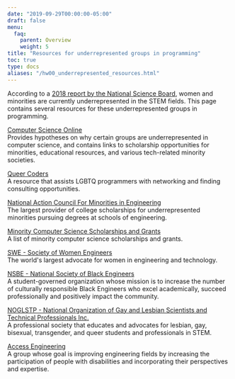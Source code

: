 ```yaml
---
date: "2019-09-29T00:00:00-05:00"
draft: false
menu:
  faq:
    parent: Overview
    weight: 5
title: "Resources for underrepresented groups in programming"
toc: true
type: docs
aliases: "/hw00_underrepresented_resources.html"
---
```


According to a [2018 report by the National Science Board](https://nsf.gov/statistics/2018/nsb20181/report/sections/science-and-engineering-labor-force/women-and-minorities-in-the-s-e-workforce), women and minorities are currently underrepresented in the STEM fields. This page contains several resources for these underrepresented groups in programming.

[Computer Science Online](https://www.computerscienceonline.org/resources-for-minority-students-in-computer-science/)   
Provides hypotheses on why certain groups are underrepresented in computer science, and contains links to scholarship opportunities for minorities, educational resources, and various tech-related minority societies.

[Queer Coders](https://queercoders.com/)    
A resource that assists LGBTQ programmers with networking and finding consulting opportunities.

[National Action Council For Minorities in Engineering](http://www.nacme.org/)   
The largest provider of college scholarships for underrepresented minorities pursuing degrees at schools of engineering.

[Minority Computer Science Scholarships and Grants](http://www.scholarshipsandgrants.us/computer-science-scholarships/minority-computerscience-scholarships.html)  
A list of minority computer science scholarships and grants.

[SWE - Society of Women Engineers](https://swe.org/)  
The world's largest advocate for women in engineering and technology.

[NSBE - National Society of Black Engineers](https://www.nsbe.org/home.aspx)  
A student-governed organization whose mission is to increase the number of culturally responsible Black Engineers who excel academically, succeed professionally and positively impact the community.

[NOGLSTP - National Organization of Gay and Lesbian Scientists and Technical Professionals Inc.](https://www.noglstp.org/)  
A professional society that educates and advocates for lesbian, gay, bisexual, transgender, and queer students and professionals in STEM.

[Access Engineering](https://www.washington.edu/doit/programs/accessengineering/get-involved/accessengineering-community-practice)  
A group whose goal is improving engineering fields by increasing the participation of people with disabilities and incorporating their perspectives and expertise.


